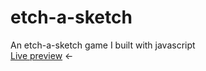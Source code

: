 # etch-a-sketch

An etch-a-sketch game I built with javascript  
[Live preview](https://brrffb.github.io/etch-a-sketch/) <-
